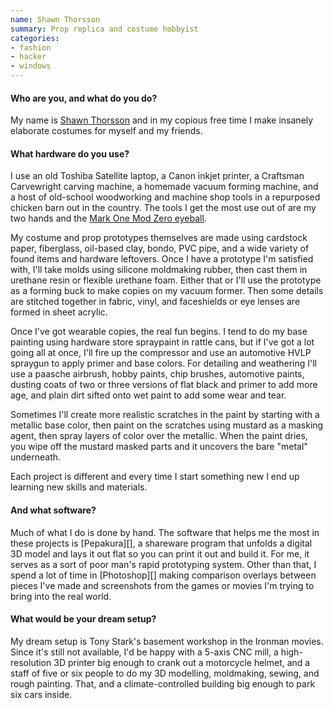 ```yaml
---
name: Shawn Thorsson
summary: Prop replica and costume hobbyist
categories:
- fashion
- hacker
- windows
---
```


#### Who are you, and what do you do?

My name is [Shawn Thorsson](http://protagonist4hire.blogspot.com/ "Shawn's website.") and in my copious free time I make insanely elaborate costumes for myself and my friends.

#### What hardware do you use?

I use an old Toshiba Satellite laptop, a Canon inkjet printer, a Craftsman Carvewright carving machine, a homemade vacuum forming machine, and a host of old-school woodworking and machine shop tools in a repurposed chicken barn out in the country. The tools I get the most use out of are my two hands and the [Mark One Mod Zero eyeball](http://en.wikipedia.org/wiki/Visual_inspection "The Wikipedia entry for visual inspection.").

My costume and prop prototypes themselves are made using cardstock paper, fiberglass, oil-based clay, bondo, PVC pipe, and a wide variety of found items and hardware leftovers. Once I have a prototype I'm satisfied with, I'll take molds using silicone moldmaking rubber, then cast them in urethane resin or flexible urethane foam. Either that or I'll use the prototype as a forming buck to make copies on my vacuum former. Then some details are stitched together in fabric, vinyl, and faceshields or eye lenses are formed in sheet acrylic.

Once I've got wearable copies, the real fun begins. I tend to do my base painting using hardware store spraypaint in rattle cans, but if I've got a lot going all at once, I'll fire up the compressor and use an automotive HVLP spraygun to apply primer and base colors. For detailing and weathering I'll use a paasche airbrush, hobby paints, chip brushes, automotive paints, dusting coats of two or three versions of flat black and primer to add more age, and plain dirt sifted onto wet paint to add some wear and tear.

Sometimes I'll create more realistic scratches in the paint by starting with a metallic base color, then paint on the scratches using mustard as a masking agent, then spray layers of color over the metallic. When the paint dries, you wipe off the mustard masked parts and it uncovers the bare "metal" underneath.

Each project is different and every time I start something new I end up learning new skills and materials.

#### And what software?

Much of what I do is done by hand. The software that helps me the most in these projects is [Pepakura][], a shareware program that unfolds a digital 3D model and lays it out flat so you can print it out and build it. For me, it serves as a sort of poor man's rapid prototyping system. Other than that, I spend a lot of time in [Photoshop][] making comparison overlays between pieces I've made and screenshots from the games or movies I'm trying to bring into the real world.

#### What would be your dream setup?

My dream setup is Tony Stark's basement workshop in the Ironman movies. Since it's still not available, I'd be happy with a 5-axis CNC mill, a high-resolution 3D printer big enough to crank out a motorcycle helmet, and a staff of five or six people to do my 3D modelling, moldmaking, sewing, and rough painting. That, and a climate-controlled building big enough to park six cars inside.